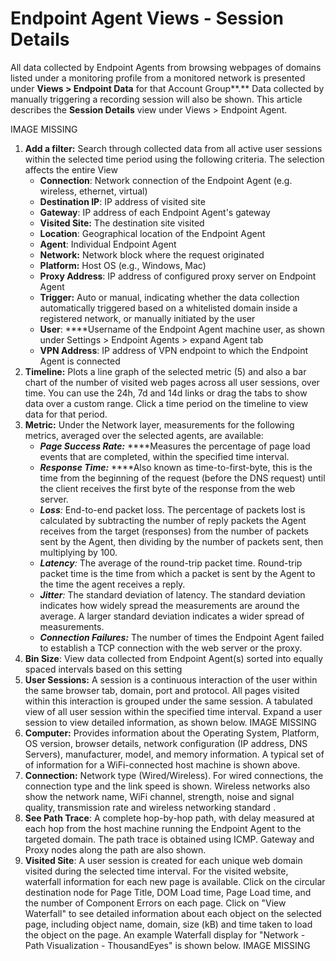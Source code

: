 # Endpoint Agent Views - Session Details

All data collected by Endpoint Agents from browsing webpages of domains listed under a monitoring profile from a monitored network is presented under **Views &gt; Endpoint Data** for that Account Group**.** Data collected by manually triggering a recording session will also be shown. This article describes the **Session Details** view under Views &gt; Endpoint Agent.

IMAGE MISSING

1. **Add a filter:** Search through collected data from all active user sessions within the selected time period using the following criteria. The selection affects the entire View
   * **Connection**: Network connection of the Endpoint Agent \(e.g. wireless, ethernet, virtual\)
   * **Destination IP**: IP address of visited site
   * **Gateway**: IP address of each Endpoint Agent's gateway
   * **Visited Site:** The destination site visited
   * **Location**: Geographical location of the Endpoint Agent
   * **Agent**: Individual Endpoint Agent
   * **Network:** Network block where the request originated
   * **Platform:** Host OS \(e.g., Windows, Mac\)
   * **Proxy Address**: IP address of configured proxy server on Endpoint Agent
   * **Trigger:** Auto or manual, indicating whether the data collection automatically triggered based on a whitelisted domain inside a registered network, or manually initiated by the user
   * **User**: ****Username of the Endpoint Agent machine user, as shown under Settings &gt; Endpoint Agents &gt; expand Agent tab
   * **VPN Address**: IP address of VPN endpoint to which the Endpoint Agent is connected 
2. **Timeline:** Plots a line graph of the selected metric \(5\) and also a bar chart of the number of visited web pages across all user sessions, over time. You can use the 24h, 7d and 14d links or drag the tabs to show data over a custom range. Click a time period on the timeline to view data for that period.
3. **Metric:** Under the Network layer, measurements for the following metrics, averaged over the selected agents, are available:
   * _**Page Success Rate:**_ ****Measures the percentage of page load events that are completed, within the specified time interval.
   * _**Response Time:**_ ****Also known as time-to-first-byte, this is the time from the beginning of the request \(before the DNS request\) until the client receives the first byte of the response from the web server.
   * _**Loss**:_ End-to-end packet loss. The percentage of packets lost is calculated by subtracting the number of reply packets the Agent receives from the target \(responses\) from the number of packets sent by the Agent, then dividing by the number of packets sent, then multiplying by 100.
   * _**Latency**:_ The average of the round-trip packet time. Round-trip packet time is the time from which a packet is sent by the Agent to the time the agent receives a reply.
   * _**Jitter**:_ The standard deviation of latency. The standard deviation indicates how widely spread the measurements are around the average.  A larger standard deviation indicates a wider spread of measurements.
   * _**Connection Failures:**_ The number of times the Endpoint Agent failed to establish a TCP connection with the web server or the proxy.
4. **Bin Size**: View data collected from Endpoint Agent\(s\) sorted into equally spaced intervals based on this setting
5. **User Sessions:** A session is a continuous interaction of the user within the same browser tab, domain, port and protocol. All pages visited within this interaction is grouped under the same session. A tabulated view of all user session within the specified time interval. Expand a user session to view detailed information, as shown below. IMAGE MISSING
6. **Computer:** Provides information about the Operating System, Platform, OS version, browser details, network configuration \(IP address, DNS Servers\), manufacturer, model, and memory information. A typical set of of information for a WiFi-connected host machine is shown above.
7. **Connection:** Network type \(Wired/Wireless\). For wired connections, the connection type and the link speed is shown.  Wireless networks also show the network name, WiFi channel, strength, noise and signal quality, transmission rate and wireless networking standard .
8. **See Path Trace**: A complete hop-by-hop path, with delay measured at each hop from the host machine running the Endpoint Agent to the targeted domain. The path trace is obtained using ICMP. Gateway and Proxy nodes along the path are also shown. 
9. **Visited Site**: A user session is created for each unique web domain visited during the selected time interval. For the visited website, waterfall information for each new page is available. Click on the circular destination node for Page Title, DOM Load time, Page Load time, and the number of Component Errors on each page. Click on "View Waterfall" to see detailed information about each object on the selected page, including object name, domain, size \(kB\) and time taken to load the object on the page. An example Waterfall display for "Network - Path Visualization - ThousandEyes" is shown below. IMAGE MISSING

